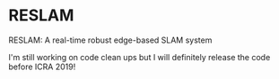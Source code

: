 # RESLAM
RESLAM: A real-time robust edge-based SLAM system

I'm still working on code clean ups but I will definitely release the code before ICRA 2019!
